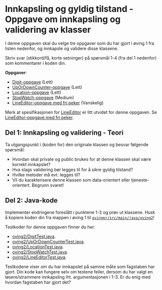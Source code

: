 # Innkapsling og gyldig tilstand - Oppgave om innkapsling og validering av klasser

I denne oppgaven skal du velge tre oppgaver som du har gjort i øving 1 fra listen nedenfor, og innkapsle og validere disse klassene.

Skriv svar (stikkord/få, korte setninger) på spørsmål 1-4 (fra del 1 nedenfor) som kommentarer i koden din.

__Oppgaver__:

- [Digit-oppgave](../oving1/Digit.md) (Lett)
- [UpOrDownCounter-oppgave](../oving1/UpOrDownCounter.md) (Lett)
- [Location-oppgave](../oving1/Location.md) (Lett)
- [StopWatch-oppgave](../oving1/StopWatch.md) (Medium)
- [LineEditor-oppgave med fri peker](./LineEditor.md) (Vanskelig)

Merk at spesifikasjonen for [LineEditor](../oving1/LineEditor.md) er litt utvidet for denne oppgaven. Se [LineEditor-oppgave med fri peker](./LineEditor.md).

## Del 1: Innkapsling og validering - Teori

Ta utgangspunkt i (koden for) den originale klassen og besvar følgende spørsmål:

- Hvordan skal private og public brukes for at denne klassen skal være korrekt innkapslet?
- Hva slags validering bør legges til for å sikre gyldig tilstand?
- Hvilke metoder må evt. legges til?
- Vil du karakterisere denne klassen som data-orientert eller tjeneste-orientert. Begrunn svaret!

## Del 2: Java-kode

Implementer endringene foreslått i punktene 1-3 og prøv ut klassene. Husk å kopiere koden din fra mappen i øving 1 til [`ovinger/src/main/java/oving2`](../../src/main/java/oving2)!

Testkoder for denne oppgaven finner du her:

- [oving2/DigitTest.java](../../src/test/java/oving2/DigitTest.java).
- [oving2/UpOrDownCounterTest.java](../../src/test/java/oving2/UpOrDownCounterTest.java).
- [oving2/LocationTest.java](../../src/test/java/oving2/LocationTest.java).
- [oving2/StopWatchTest.java](../../src/test/java/oving2/StopWatchTest.java).
- [oving2/LineEditorTest.java](../../src/test/java/oving2/LineEditorTest.java).

Testkodene viser om du har innkapslet på samme måte som fagstaben har gjort. Din kode kan fungere selv om testene feiler, dersom du har valgt en løsere/strammere innkapsling iht. argumentasjonen i 1-3. Er du enig med hvordan fagstaben har gjort det?
